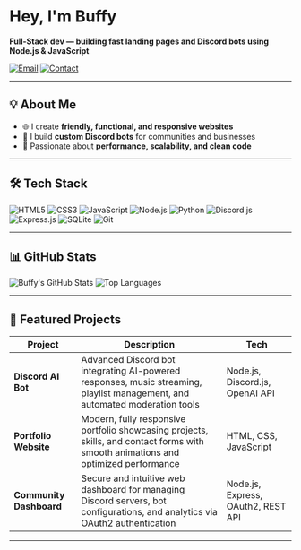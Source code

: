 # Hey, I'm Buffy

**Full-Stack dev — building fast landing pages and Discord bots using Node.js & JavaScript**

[![Email](https://img.shields.io/badge/EMAIL-0078D4?style=for-the-badge&logo=microsoft-outlook&logoColor=white)](mailto:info@buffyzyd.net)
[![Contact](https://img.shields.io/badge/CONTACT-FF69B4?style=for-the-badge&logo=telegram&logoColor=white)](https://discord.com/users/318905464601706517)

---

## 💡 About Me
- 🌐 I create **friendly, functional, and responsive websites**  
- 🤖 I build **custom Discord bots** for communities and businesses  
- 🚀 Passionate about **performance, scalability, and clean code**

---

## 🛠 Tech Stack
![HTML5](https://img.shields.io/badge/HTML5-E34F26?style=for-the-badge&logo=html5&logoColor=white)
![CSS3](https://img.shields.io/badge/CSS3-1572B6?style=for-the-badge&logo=css3&logoColor=white)
![JavaScript](https://img.shields.io/badge/JavaScript-F7DF1E?style=for-the-badge&logo=javascript&logoColor=black)
![Node.js](https://img.shields.io/badge/Node.js-339933?style=for-the-badge&logo=node.js&logoColor=white)
![Python](https://img.shields.io/badge/Python-3776AB?style=for-the-badge&logo=python&logoColor=white)
![Discord.js](https://img.shields.io/badge/Discord.js-5865F2?style=for-the-badge&logo=discord&logoColor=white)
![Express.js](https://img.shields.io/badge/Express.js-000000?style=for-the-badge&logo=express&logoColor=white)
![SQLite](https://img.shields.io/badge/SQLite-07405E?style=for-the-badge&logo=sqlite&logoColor=white)
![Git](https://img.shields.io/badge/Git-F05033?style=for-the-badge&logo=git&logoColor=white)

---

## 📊 GitHub Stats
![Buffy's GitHub Stats](https://github-readme-stats.vercel.app/api?username=yourusername&show_icons=true&theme=radical)
![Top Languages](https://github-readme-stats.vercel.app/api/top-langs/?username=yourusername&layout=compact&theme=radical)

---

## 🚀 Featured Projects
| Project | Description | Tech |
|---------|-------------|------|
| **Discord AI Bot** | Advanced Discord bot integrating AI-powered responses, music streaming, playlist management, and automated moderation tools | Node.js, Discord.js, OpenAI API |
| **Portfolio Website** | Modern, fully responsive portfolio showcasing projects, skills, and contact forms with smooth animations and optimized performance | HTML, CSS, JavaScript |
| **Community Dashboard** | Secure and intuitive web dashboard for managing Discord servers, bot configurations, and analytics via OAuth2 authentication | Node.js, Express, OAuth2, REST API |

---
